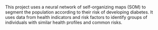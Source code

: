 
This project uses a neural network of self-organizing maps (SOM) to segment 
the population according to their risk of developing diabetes. 
It uses data from health indicators and risk factors to identify groups of individuals with similar health profiles and common risks.



